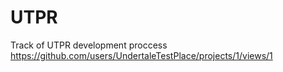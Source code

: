 # UTPR
Track of UTPR development proccess
https://github.com/users/UndertaleTestPlace/projects/1/views/1
